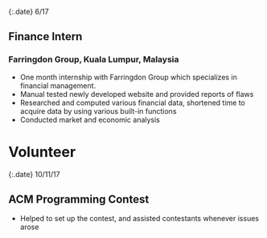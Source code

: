 {:.date}
6/17

## Finance Intern

### Farringdon Group, Kuala Lumpur, Malaysia    

* One month internship with Farringdon Group which specializes in financial management.
* Manual tested newly developed website and provided reports of flaws
* Researched and computed various financial data, shortened time to acquire data by using various built-in functions
* Conducted market and economic analysis

# Volunteer  


{:.date}
10/11/17
  
## ACM Programming Contest
- Helped to set up the contest, and assisted contestants whenever issues arose